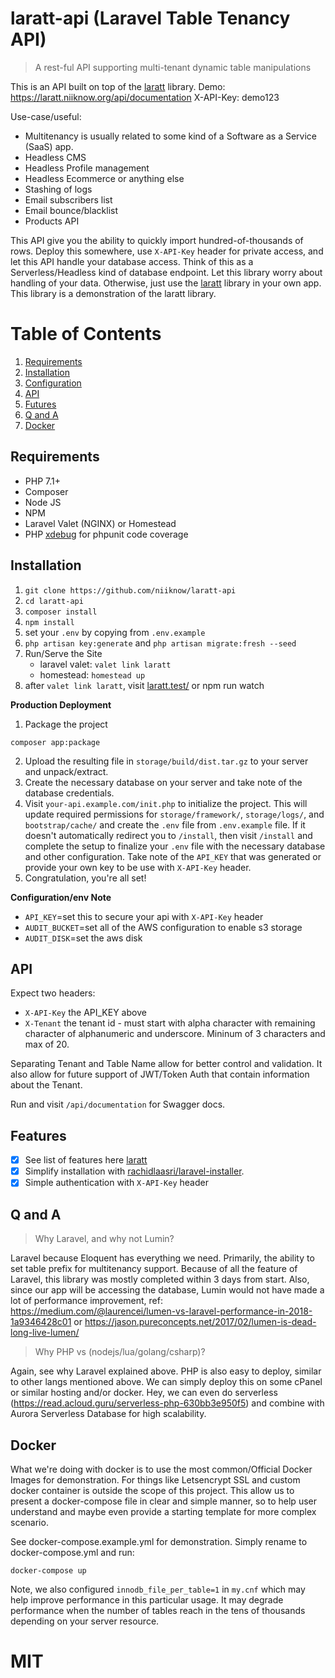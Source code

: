 # laratt-api (Laravel Table Tenancy API)
> A rest-ful API supporting multi-tenant dynamic table manipulations 

This is an API built on top of the [laratt](https://github.com/niiknow/laratt) library. Demo: https://laratt.niiknow.org/api/documentation X-API-Key: demo123

Use-case/useful:
* Multitenancy is usually related to some kind of a Software as a Service (SaaS) app.
* Headless CMS
* Headless Profile management
* Headless Ecommerce or anything else
* Stashing of logs
* Email subscribers list
* Email bounce/blacklist
* Products API

This API give you the ability to quickly import hundred-of-thousands of rows.  Deploy this somewhere, use `X-API-Key` header for private access, and let this API handle your database access.  Think of this as a Serverless/Headless kind of database endpoint.  Let this library worry about handling of your data.  Otherwise, just use the [laratt](https://github.com/niiknow/laratt) library in your own app.  This library is a demonstration of the laratt library.

# Table of Contents
1. [Requirements](#requirements)
2. [Installation](#installation)
3. [Configuration](#configuration)
4. [API](#api)
5. [Futures](#features)
6. [Q and A](#Q-and-A)
7. [Docker](#docker)

## Requirements
- PHP 7.1+
- Composer
- Node JS
- NPM
- Laravel Valet (NGINX) or Homestead
- PHP [xdebug](http://www.artemdwo.com/install-php72-and-xdebug-on-mac-os-x) for phpunit code coverage

## Installation
1. `git clone https://github.com/niiknow/laratt-api`
2. `cd laratt-api`
3. `composer install`
4. `npm install`
5. set your `.env` by copying from `.env.example`
6. `php artisan key:generate` and `php artisan migrate:fresh --seed`
7. Run/Serve the Site
    - laravel valet: `valet link laratt`
    - homestead: `homestead up`
8. after `valet link laratt`, visit [laratt.test/](laratt.test) or npm run watch

**Production Deployment**
1. Package the project
```
composer app:package
```
2. Upload the resulting file in `storage/build/dist.tar.gz` to your server and unpack/extract.
3. Create the necessary database on your server and take note of the database credentials.
4. Visit `your-api.example.com/init.php` to initialize the project.  This will update required permissions for `storage/framework/`, `storage/logs/`, and `bootstrap/cache/` and create the `.env` file from `.env.example` file.  If it doesn't automatically redirect you to `/install`, then visit `/install` and complete the setup to finalize your `.env` file with the necessary database and other configuration.  Take note of the `API_KEY` that was generated or provide your own key to be use with `X-API-Key` header.
5. Congratulation, you're all set!

**Configuration/env Note**
- `API_KEY`=set this to secure your api with `X-API-Key` header
- `AUDIT_BUCKET`=set all of the AWS configuration to enable s3 storage
- `AUDIT_DISK`=set the aws disk

## API
Expect two headers:
- `X-API-Key` the API_KEY above
- `X-Tenant` the tenant id - must start with alpha character with remaining character of alphanumeric and underscore.  Mininum of 3 characters and max of 20.

Separating Tenant and Table Name allow for better control and validation.  It also allow for future support of JWT/Token Auth that contain information about the Tenant.

Run and visit `/api/documentation` for Swagger docs.

## Features
- [x] See list of features here [laratt](https://github.com/niiknow/laratt#features)
- [x] Simplify installation with [rachidlaasri/laravel-installer](https://github.com/rashidlaasri/LaravelInstaller).  
- [x] Simple authentication with `X-API-Key` header

## Q and A
> Why Laravel, and why not Lumin?

Laravel because Eloquent has everything we need.  Primarily, the ability to set table prefix for multitenancy support.  Because of all the feature of Laravel, this library was mostly completed within 3 days from start.  Also,
since our app will be accessing the database, Lumin would not have made a lot of performance improvement, ref: https://medium.com/@laurencei/lumen-vs-laravel-performance-in-2018-1a9346428c01 or https://jason.pureconcepts.net/2017/02/lumen-is-dead-long-live-lumen/

> Why PHP vs (nodejs/lua/golang/csharp)?

Again, see why Laravel explained above.  PHP is also easy to deploy, similar to other langs mentioned above.  We can simply deploy this on some cPanel or similar hosting and/or docker.  Hey, we can even do serverless (https://read.acloud.guru/serverless-php-630bb3e950f5) and combine with Aurora Serverless Database for high scalability.

## Docker
What we're doing with docker is to use the most common/Official Docker Images for demonstration.  For things like Letsencrypt SSL and custom docker container is outside the scope of this project.  This allow us to present a docker-compose file in clear and simple manner, so to help user understand and maybe even provide a starting template for more complex scenario.

See docker-compose.example.yml for demonstration.  Simply rename to docker-compose.yml and run:
```
docker-compose up
```

Note, we also configured `innodb_file_per_table=1` in `my.cnf` which may help improve performance in this particular usage.  It may degrade performance when the number of tables reach in the tens of thousands depending on your server resource.

# MIT
